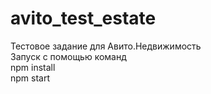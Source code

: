 # avito_test_estate
Тестовое задание для Авито.Недвижимость <br>
Запуск с помощью команд <br> npm install <br> npm start
